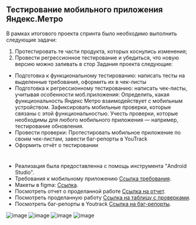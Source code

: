## Тестирование мобильного приложения Яндекс.Метро
В рамках итогового проекта спринта было необходимо выполнить следующие задачи:
1. Протестировать те части продукта, которых коснулись изменения;
2. Провести регрессионное тестирование и убедиться, что новую версию можно заливать в стор
Задания проекта следующие:
- Подготовка к функциональному тестированию: написать тесты на выделенные требования, оформить их в чек-листы
- Подготовка к регрессионному тестированию: написать чек-листы, учитывая особенности моб.приложения: Определить, какая функциональность Яндекс Метро взаимодействует с мобильным устройством. Зафиксировать мобильные проверки, которые связаны с этой функциональностью. Учесть проверки, которые необходимы для любого мобильного приложения — например, тестирование обновления.
- Провести проверки: Протестировать мобильное приложение по своим чек-листам, завести баг-репорты в YouTrack
- Оформить отчёт о тестировании
#
- Реализация была предоставленна с помощь инструмента "Android Studio".
- Требования к мобильному приложению [Ссылка требования](https://code.s3.yandex.net/qa/files/Yandex_metro.pdf).
- Макеты в figma: [Ссылка](https://www.figma.com/file/RzH5SqcLWrIPnQQW2fmitu/Metro-Dev?node-id=0%3A1).
- Посмотреть отчет о проделанной работе [Ссылка на отчет](https://docs.google.com/document/d/1yYR2m-wNQ7vrBRuWB5mS2OXsa_yC90MWK7c-jwyYNdA/edit).
- Посмотреть проделанную работу [Ссылка на таблицу с проверками](https://docs.google.com/spreadsheets/d/1k8d8pdE4qYCvzzuUvIYpqJn4y7kR2FDsxTA18kuAgKM/edit?gid=899462569#gid=899462569).
- Посмотреть баг-репорты в Youtrack [Ссылка на баг-репорты](https://testinggroup.youtrack.cloud/issues?q=tag:%20%7BSprint_3%7D).

![image](https://github.com/user-attachments/assets/942430d7-7e3e-49c1-b121-cb6601760124)
![image](https://github.com/user-attachments/assets/855535d1-24de-48c0-b125-06a70c66cb34)
![image](https://github.com/user-attachments/assets/7b2c45cb-1ebc-4b67-bec2-9256e9a4d3f7)
![image](https://github.com/user-attachments/assets/e99f115f-e80d-4d9c-ac23-e52b99c93e3f)

